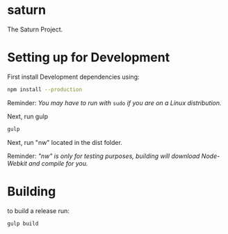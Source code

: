 # saturn
The Saturn Project.
# Setting up for Development
First install Development dependencies using:
```Bash
npm install --production
```
Reminder: *You may have to run with* ```sudo``` *if you are on a Linux distribution.*

Next, run gulp
```Bash
gulp
```
Next, run "nw" located in the dist folder.

Reminder: *"nw" is only for testing purposes, building will download Node-Webkit and compile for you.*

# Building
to build a release run:
```Bash
gulp build
```

